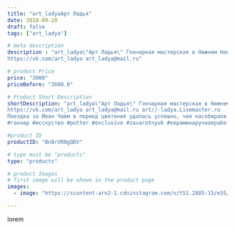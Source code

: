 ```yaml
---
title: "art_ladyaАрт Ладья"
date: 2018-09-20
draft: false
tags: ["art_ladya"]

# meta description
description : "art_ladya\"Арт Ладья\" Гончарная мастерская в Нижнем Новгороде. Изготовление керамики и мастер//-классы по обучению. 
https://vk.com/art_ladya art_ladya@mail.ru"

# product Price
price: "3000"
priceBefore: "3600.0"

# Product Short Description
shortDescription: "art_ladya\"Арт Ладья\" Гончарная мастерская в Нижнем Новгороде. Изготовление керамики и мастер//-классы по обучению. 
https://vk.com/art_ladya art_ladya@mail.ru art//-ladya.Livemaster.ru 
Поездка за Иван Чаем в период цветения удалась успешно, чая насобирали много, даже получилось искупаться в чистой реке Пьяна,,, так что Уважаемые друзья будем Вас угощать в нашей гончарной мастерской вкусным и полезным Иван Чаем, зима длинная, но и чая тоже много!!! Пора приступать к ферментации самого чудного и полезного, а главное вкусного Иван Чая!!!
#гончар #исскуство #potter #exclusive #zavarotnyuk #керамикаручнаяработа #керамиканазаказ #handmade #керамика #гончарнаяпосуда #эксклюзивнаякерамика #painter #decor #ceramicar #nntoday #иванчай #сбориванчая #earthenware #ceramic #design #лето #ceramicart #заварочныйчайник #clay #авторскаякерамика"

#product ID
productID: "Bn8rVR0gQDV"

# type must be "products"
type: "products"

# product Images
# first image will be shown in the product page
images:
  - image: "https://scontent-arn2-1.cdninstagram.com/v/t51.2885-15/e35/41358703_307402123383270_1158672202832789542_n.jpg?se=8&tp=1&_nc_ht=scontent-arn2-1.cdninstagram.com&_nc_cat=106&_nc_ohc=3pmZLkvyRUwAX8zwZlB&ccb=7-4&oh=617af55dba847e2b2387ab2dfb8cd138&oe=6085D2D8&_nc_sid=86f79a&ig_cache_key=MTg3MjU2MjEyMzMyMjc1MzIzNw%3D%3D.2-ccb7-4"

---
```

lorem
